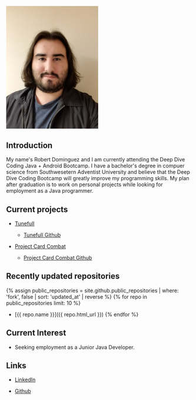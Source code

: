 <img src="20190114_143835.jpg" width="250">

## Introduction
    
My name's Robert Dominguez and I am currently attending the Deep Dive Coding Java + Android Bootcamp.
I have a bachelor's degree in compuer science from Southwesetern Adventist University and believe that 
the Deep Dive Coding Bootcamp will greatly improve my programming skills. My plan after graduation is to
work on personal projects while looking for employment as a Java programmer.
	
## Current projects

* [Tunefull](https://tunefull.github.io/)
  * [Tunefull Github](https://github.com/tunefull)

* [Project Card Combat](https://dominguez1st.github.io/card-combat/)
  * [Project Card Combat Github](https://github.com/Dominguez1st/card-combat)

## Recently updated repositories

{% assign public_repositories = site.github.public_repositories | where: 'fork', false | sort: 'updated_at' | reverse %}
{% for repo in public_repositories limit: 10 %}
* [{{ repo.name }}]({{ repo.html_url }})
{% endfor %}

## Current Interest
	
* Seeking employment as a Junior Java Developer.

## Links

* [LinkedIn](https://www.linkedin.com/in/robert-dominguez-0a5553178/)

* [Github](https://github.com/Dominguez1st)
